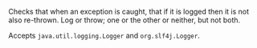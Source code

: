 
Checks that when an exception is caught, that if it is logged then it is not also re-thrown. Log or throw; one or the other or neither, but not both.

Accepts `java.util.logging.Logger` and `org.slf4j.Logger`.
